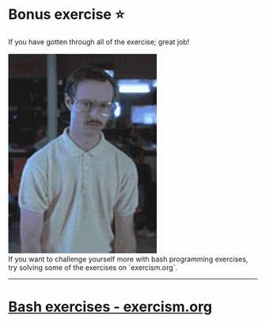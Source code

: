 # Bonus exercise :star:

If you have gotten through all of the exercise; great job!
<div style="margin-top: 1rem;">
    <img src="images/yes.gif" width="300">
</div>
If you want to challenge yourself more with bash programming exercises, try solving some of the exercises on `exercism.org`. 

---


# [Bash exercises - exercism.org](https://exercism.org/tracks/bash/exercises)